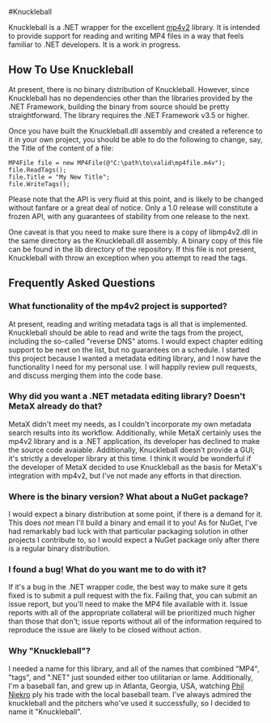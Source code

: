 #Knuckleball

Knuckleball is a .NET wrapper for the excellent [mp4v2][1] library. It is intended to provide 
support for reading and writing MP4 files in a way that feels familiar to .NET developers. It 
is a work in progress.

## How To Use Knuckleball

At present, there is no binary distribution of Knuckleball. However, since Knuckleball has no
dependencies other than the libraries provided by the .NET Framework, building the binary from
source should be pretty straightforward. The library requires the .NET Framework v3.5 or higher.

Once you have built the Knuckleball.dll assembly and created a reference to it in your own
project, you should be able to do the following to change, say, the Title of the content of
a file:

```c-sharp
MP4File file = new MP4File(@"C:\path\to\valid\mp4file.m4v");
file.ReadTags();
file.Title = "My New Title";
file.WriteTags();
```

Please note that the API is very fluid at this point, and is likely to be changed without
fanfare or a great deal of notice. Only a 1.0 release will constitute a frozen API, with any
guarantees of stability from one release to the next.

One caveat is that you need to make sure there is a copy of libmp4v2.dll in the same directory
as the Knuckleball.dll assembly. A binary copy of this file can be found in the lib directory 
of the repository. If this file is not present, Knuckleball with throw an exception when you
attempt to read the tags.

## Frequently Asked Questions

### What functionality of the mp4v2 project is supported?

At present, reading and writing metadata tags is all that is implemented. Knuckleball should be
able to read and write the tags from the project, including the so-called "reverse DNS" atoms.
I would expect chapter editing support to be next on the list, but no guarantees on a schedule.
I started this project because I wanted a metadata editing library, and I now have the functionality
I need for my personal use. I will happily review pull requests, and discuss merging them into the 
code base.

### Why did you want a .NET metadata editing library? Doesn't MetaX already do that?

MetaX didn't meet my needs, as I couldn't incorporate my own metadata search results into its
workflow. Additionally, while MetaX certainly uses the mp4v2 library and is a .NET application,
its developer has declined to make the source code avaiable. Additionally, Knuckleball doesn't
provide a GUI; it's strictly a developer library at this time. I think it would be wonderful if
the developer of MetaX decided to use Knuckleball as the basis for MetaX's integration with
mp4v2, but I've not made any efforts in that direction.

### Where is the binary version? What about a NuGet package?

I would expect a binary distribution at some point, if there is a demand for it. This does *not*
mean I'll build a binary and email it to you! As for NuGet, I've had remarkably bad luck with
that particular packaging solution in other projects I contribute to, so I would expect a NuGet
package only after there is a regular binary distribution.

### I found a bug! What do you want me to do with it?

If it's a bug in the .NET wrapper code, the best way to make sure it gets fixed is to submit a 
pull request with the fix. Failing that, you can submit an issue report, but you'll need to make
the MP4 file available with it. Issue reports with all of the appropriate collateral will be
prioritized much higher than those that don't; issue reports without all of the information required
to reproduce the issue are likely to be closed without action.

### Why "Knuckleball"?

I needed a name for this library, and all of the names that combined "MP4", "tags", and ".NET" 
just sounded either too utilitarian or lame. Additionally, I'm a baseball fan, and grew up in
Atlanta, Georgia, USA, watching [Phil Niekro][2] ply his trade with the local baseball team.
I've always admired the knuckleball and the pitchers who've used it successfully, so I decided
to name it "Knuckleball".

[1]:http://code.google.com/p/mp4v2
[2]:http://en.wikipedia.org/wiki/Phil_Niekro
